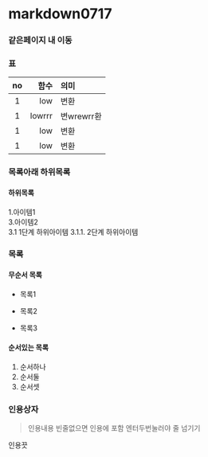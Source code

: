 # markdown0717

### 같은페이지 내 이동


### 표
|no|함수|의미|
|:-----------:|-----------:|:----------|
|1|low|변환|
|1|lowrrr|변wrewrr환|
|1|low|변환|
|1|low|변환|


### 목록아래 하위목록
#### 하위목록
1.아이템1  
3.아이템2  
  3.1 1단계 하위아이템
    3.1.1. 2단계 하위아이템

### 목록
#### 무순서 목록
* 목록1
- 목록2
+ 목록3

#### 순서있는 목록
1. 순서하나
2. 순서둘
3. 순서셋

### 인용상자
>인용내용
>빈줄없으면 인용에 포함
> 엔터두번눌러야 줄 넘기기

인용끗

